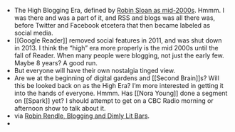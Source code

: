- The High Blogging Era, defined by [Robin Sloan as mid-2000s](https://www.robinsloan.com/notes/many-subtle-channels/). Hmmm. I was there and was a part of it, and RSS and blogs was all there was, before Twitter and Facebook etcetera that then became labeled as social media.
- [[Google Reader]] removed social features in 2011, and was shut down in 2013. I think the “high” era more properly is the mid 2000s until the fall of Reader. When many people were blogging, not just the early few. Maybe 8 years? A good run.
- But everyone will have their own nostalgia tinged view.
- Are we at the beginning of digital gardens and [[Second Brain]]s? Will this be looked back on as the High Era? I’m more interested in getting it into the hands of everyone. Hmmm. Has [[Nora Young]] done a segment on [[Spark]] yet? I should attempt to get on a CBC Radio morning or afternoon show to talk about it.
- via [Robin Rendle, Blogging and Dimly Lit Bars](http://robinrendle.com/notes/blogging-and-dimly-lit-bars.html).
-